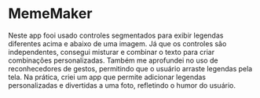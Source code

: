 # MemeMaker
Neste app fooi usado controles segmentados para exibir legendas diferentes acima e abaixo de uma imagem. Já que os controles são independentes, consegui misturar e combinar o texto para criar combinações personalizadas. Também me aprofundei no uso de reconhecedores de gestos, permitindo que o usuário arraste legendas pela tela. Na prática, criei um app que permite adicionar legendas personalizadas e divertidas a uma foto, refletindo o humor do usuário.
